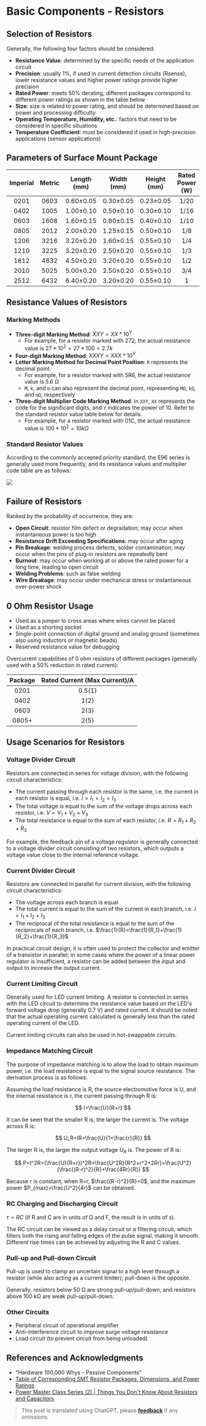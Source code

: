 # Basic Components - Resistors

## Selection of Resistors

Generally, the following four factors should be considered:

- **Resistance Value**: determined by the specific needs of the application circuit
- **Precision**: usually 1%, if used in current detection circuits (Rsense), lower resistance values and higher power ratings provide higher precision
- **Rated Power**: meets 50% derating, different packages correspond to different power ratings as shown in the table below
- **Size**: size is related to power rating, and should be determined based on power and processing difficulty
- **Operating Temperature, Humidity, etc.**: factors that need to be considered in specific situations
- **Temperature Coefficient**: must be considered if used in high-precision applications (sensor applications)

## Parameters of Surface Mount Package

| Imperial | Metric | Length (mm) | Width (mm) | Height (mm) | Rated Power (W) | Voltage Rating (V) |
| :------: | :----: | :--------: | :-------: | :--------: | :------------: | :---------------: |
|  0201    |  0603  | 0.60±0.05  | 0.30±0.05 | 0.23±0.05  |      1/20       |         25        |
|  0402    |  1005  | 1.00±0.10  | 0.50±0.10 | 0.30±0.10  |      1/16       |         50        |
|  0603    |  1608  | 1.60±0.15  | 0.80±0.15 | 0.40±0.10  |      1/10       |         50        |
|  0805    |  2012  | 2.00±0.20  | 1.25±0.15 | 0.50±0.10  |      1/8        |        150        |
|  1206    |  3216  | 3.20±0.20  | 1.60±0.15 | 0.55±0.10  |      1/4        |        200        |
|  1210    |  3225  | 3.20±0.20  | 2.50±0.20 | 0.55±0.10  |      1/3        |        200        |
|  1812    |  4832  | 4.50±0.20  | 3.20±0.20 | 0.55±0.10  |      1/2        |        200        |
|  2010    |  5025  | 5.00±0.20  | 2.50±0.20 | 0.55±0.10  |      3/4        |        200        |
|  2512    |  6432  | 6.40±0.20  | 3.20±0.20 | 0.55±0.10  |       1         |        200        |

## Resistance Values of Resistors

### Marking Methods

- **Three-digit Marking Method**: $XXY = XX * 10^Y$
  - For example, for a resistor marked with 272, the actual resistance value is $27 * 10^2=27 * 100=2.7k$
- **Four-digit Marking Method**: $XXXY = XXX * 10^Y$
- **Letter Marking Method for Decimal Point Position**: `R` represents the decimal point.
  - For example, for a resistor marked with 5R6, the actual resistance value is 5.6 Ω
  - `M`, `k`, and `m` can also represent the decimal point, representing `MΩ`, `kΩ`, and `mΩ`, respectively
- **Three-digit Multiplier Code Marking Method**: In `XXY`, `XX` represents the code for the significant digits, and `Y` indicates the power of 10. Refer to the standard resistor value table below for details.
  - For example, for a resistor marked with 01C, the actual resistance value is $100*10^2=10 kΩ$

### Standard Resistor Values

According to the commonly accepted priority standard, the E96 series is generally used more frequently, and its resistance values and multiplier code table are as follows:

![](https://wiki-media-1253965369.cos.ap-guangzhou.myqcloud.com/img/20210704112625.png)

## Failure of Resistors

Ranked by the probability of occurrence, they are:

- **Open Circuit**: resistor film defect or degradation; may occur when instantaneous power is too high
- **Resistance Drift Exceeding Specifications**: may occur after aging
- **Pin Breakage**: welding process defects, solder contamination; may occur when the pins of plug-in resistors are repeatedly bent
- **Burnout**: may occur when working at or above the rated power for a long time, leading to open circuit
- **Welding Problems**: such as false welding
- **Wire Breakage**: may occur under mechanical stress or instantaneous over-power shock

## 0 Ohm Resistor Usage

- Used as a jumper to cross areas where wires cannot be placed
- Used as a shorting socket
- Single-point connection of digital ground and analog ground (sometimes also using inductors or magnetic beads)
- Reserved resistance value for debugging

Overcurrent capabilities of 0 ohm resistors of different packages (generally used with a 50% reduction in rated current):

| Package | Rated Current (Max Current)/A |
| :-----: | :--------------------------: |
|  0201   |             0.5(1)            |
|  0402   |              1(2)             |
|  0603   |              2(3)             |
| 0805+   |              2(5)             |

## Usage Scenarios for Resistors

### Voltage Divider Circuit

Resistors are connected in series for voltage division, with the following circuit characteristics:

- The current passing through each resistor is the same, i.e. the current in each resistor is equal, i.e. $I = I_1 = I_2 = I_3$
- The total voltage is equal to the sum of the voltage drops across each resistor, i.e. $V= V_1 + V_2 + V_3$
- The total resistance is equal to the sum of each resistor, i.e. $R=R_1 + R_2 +R_3$

For example, the feedback pin of a voltage regulator is generally connected to a voltage divider circuit consisting of two resistors, which outputs a voltage value close to the internal reference voltage.

### Current Divider Circuit

Resistors are connected in parallel for current division, with the following circuit characteristics:

- The voltage across each branch is equal
- The total current is equal to the sum of the current in each branch, i.e. $I= I_1 + I_2 + I_3$
- The reciprocal of the total resistance is equal to the sum of the reciprocals of each branch, i.e. $\frac{1}{R}=\frac{1}{R_1}+\frac{1}{R_2}+\frac{1}{R_3}$

In practical circuit design, it is often used to protect the collector and emitter of a transistor in parallel; in some cases where the power of a linear power regulator is insufficient, a resistor can be added between the input and output to increase the output current.

### Current Limiting Circuit

Generally used for LED current limiting. A resistor is connected in series with the LED circuit to determine the resistance value based on the LED's forward voltage drop (generally 0.7 V) and rated current. It should be noted that the actual operating current calculated is generally less than the rated operating current of the LED.

Current limiting circuits can also be used in hot-swappable circuits.

### Impedance Matching Circuit

The purpose of impedance matching is to allow the load to obtain maximum power, i.e. the load resistance is equal to the signal source resistance. The derivation process is as follows:

Assuming the load resistance is R, the source electromotive force is U, and the internal resistance is r, the current passing through R is:

$$
I=\frac{U}{R+r}
$$

It can be seen that the smaller R is, the larger the current is. The voltage across R is:

$$
U_R=IR=\frac{U}{1+\frac{r}{R}}
$$

The larger R is, the larger the output voltage $U_R$ is. The power of R is:

$$
P=I^2R=(\frac{U}{R+r})^2R=\frac{U^2R}{R^2+r^2+2Rr}=\frac{U^2}{\frac{(R-r)^2}{R}+\frac{4Rr}{R}}
$$

Because r is constant, when R=r, $\frac{(R-r)^2}{R}=0$, and the maximum power $P_{max}=\frac{U^2}{4r}$ can be obtained.

### RC Charging and Discharging Circuit

$\tau=RC$ (if R and C are in units of Ω and F, the result is in units of s).

The RC circuit can be viewed as a delay circuit or a filtering circuit, which filters both the rising and falling edges of the pulse signal, making it smooth. Different rise times can be achieved by adjusting the R and C values.

### Pull-up and Pull-down Circuit

Pull-up is used to clamp an uncertain signal to a high level through a resistor (while also acting as a current limiter); pull-down is the opposite.

Generally, resistors below 50 Ω are strong pull-up/pull-down, and resistors above 100 kΩ are weak pull-up/pull-down.

### Other Circuits

- Peripheral circuit of operational amplifier
- Anti-interference circuit to improve surge voltage resistance
- Load circuit (to prevent circuit from being unloaded)

## References and Acknowledgments

- "Hardware 100,000 Whys - Passive Components"
- [Table of Corresponding SMT Resistor Packages, Dimensions, and Power Ratings](http://www.fxdzw.com/rmjb/%E8%B4%B4%E7%89%87%E7%94%B5%E9%98%BB%E5%B0%81%E8%A3%85%E3%80%81%E5%B0%BA%E5%AF%B8%E3%80%81%E5%8A%9F%E7%8E%87%E5%AF%B9%E5%BA%94%E8%A1%A8.pdf)
- [Power Master Class Series (2) | Things You Don't Know About Resistors and Capacitors](https://mp.weixin.qq.com/s/HUWal1ooXUn9PYKf89oGSQ)

> This post is translated using ChatGPT, please [**feedback**](https://github.com/linyuxuanlin/Wiki_MkDocs/issues/new) if any omissions.